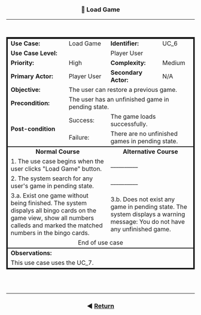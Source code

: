 <style>.bolded{font-weight:bold;}table{border:4px solid;}</style>

<h3 align=center>📌 Load Game</h3>
<hr>
<br>

<table>
    <thead">
        <tr>
            <td class="bolded">Use Case:</strong></td>
            <td>Load Game</td>
            <td class="bolded">Identifier:</strong></td>
            <td>UC_6</td>
        </tr>
        <tr>
            <td colspan="2" class="bolded">Use Case Level:</strong></td>
            <td colspan="2">Player User</td>
        </tr>
        <tr>
            <td class="bolded">Priority:</strong></td>
            <td>High</td>
            <td class="bolded">Complexity:</strong></td>
            <td>Medium</td>
        </tr>
        <tr>
            <td class="bolded">Primary Actor:</strong></td>
            <td>Player User</td>
            <td class="bolded">Secondary Actor:</strong></td>
            <td>N/A</td>
        </tr>
        <tr>
            <td class="bolded">Objective:</strong></td>
            <td colspan="3">The user can restore a previous game.</td>
        </tr>
        <tr>
            <td class="bolded">Precondition:</strong></td>
            <td colspan="3">The user has an unfinished game in pending state.</td>
        </tr>
        <tr>
            <td rowspan="2" class="bolded">Post-condition</strong></td>
            <td colspan="1">Success:</td>
            <td colspan="3">The game loads successfully.</td>
        </tr>
        <tr>
            <td colspan="1">Failure:</td>
            <td colspan="3">There are no unfinished games in pending state.</td>
        </tr>
    </thead>
    <tbody style="border-bottom: 2px solid;border-top: 2px solid">
        <tr>
            <td align="center" colspan="2" class="bolded">Normal Course</strong></td>
            <td align="center" colspan="2" class="bolded">Alternative Course</strong></td>
        </tr>
        <tr>
            <td colspan="2">1. The use case begins when the user clicks "Load Game" button.</td>
            <td colspan="2">__________</td>
        </tr>
        <tr>
            <td colspan="2">2. The system search for any user's game in pending state.</td>
            <td colspan="2">__________</td>
        </tr>
        <tr>
            <td colspan="2">3.a. Exist one game without being finished. The system dispalys all bingo cards on the game view, show all numbers calleds and marked the matched numbers in the bingo cards.</td>
            <td colspan="2">3.b. Does not exist any game in pending state. The system displays a warning message: You do not have any unfinished game.</td>
        </tr>
        <tr>
            <td align="center" colspan="4">End of use case</td>
        </tr>
    </tbody>
    <tfoot>
        <tr>
            <td colspan="4" class="bolded">Observations:</strong></td>
        </tr>
        <tr>
            <td colspan="4">This use case uses the UC_7.</td>
        </tr>
    </tfoot>
</table>

<br><br>

<footer align="center">
    <hr>

### ◀️ [Return](../../General_process_definition.md)

</footer>